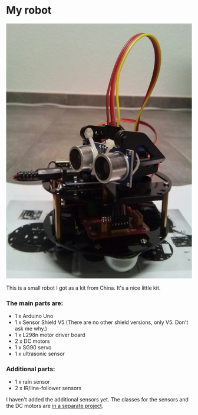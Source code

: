 # My robot

![robot photo](./robot.jpg)

This is a small robot I got as a kit from China. It's a nice little kit.

### The main parts are:

* 1 x Arduino Uno
* 1 x Sensor Shield V5 (There are no other shield versions, only V5. Don't ask me why.)
* 1 x L298n motor driver board 
* 2 x DC motors
* 1 x SG90 servo
* 1 x ultrasonic sensor

### Additional parts:

* 1 x rain sensor
* 2 x IR/line-follower sensors

I haven't added the additional sensors yet.
The classes for the sensors and the DC motors are [in a separate project](https://github.com/texjoachim/my_arduino_libraries).

